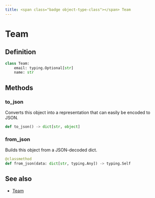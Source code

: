 ```yaml
---
title: <span class="badge object-type-class"></span> Team
---
```

# <span class="badge object-type-class"></span> Team

## Definition

```python
class Team:
    email: typing.Optional[str]
    name: str
```
## Methods

### <span class="badge object-method"></span> to_json

Converts this object into a representation that can easily be encoded to JSON.

```python
def to_json() -> dict[str, object]
```

### <span class="badge object-method"></span> from_json

Builds this object from a JSON-decoded dict.

```python
@classmethod
def from_json(data: dict[str, typing.Any]) -> typing.Self
```

## See also

 * <span class="badge builder"></span> [Team](./builder-Team.md)
